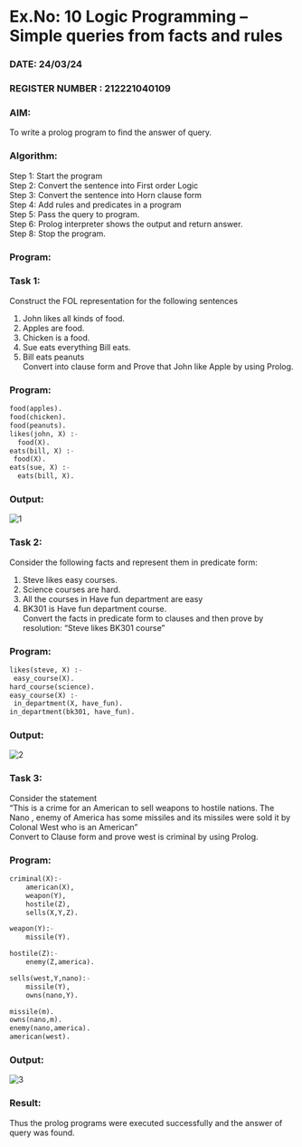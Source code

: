 # Ex.No: 10  Logic Programming –  Simple queries from facts and rules
### DATE: 24/03/24                                                                         
### REGISTER NUMBER : 212221040109
### AIM: 
To write a prolog program to find the answer of query. 
###  Algorithm:
 Step 1: Start the program <br> 
 Step 2: Convert the sentence into First order Logic  <br> 
 Step 3:  Convert the sentence into Horn clause form  <br> 
 Step 4: Add rules and predicates in a program   <br> 
 Step 5:  Pass the query to program. <br> 
 Step 6: Prolog interpreter shows the output and return answer. <br> 
 Step 8:  Stop the program.
### Program:
### Task 1:
Construct the FOL representation for the following sentences <br> 
1.	John likes all kinds of food.  <br> 
2.	Apples are food.  <br> 
3.	Chicken is a food.  <br> 
4.	Sue eats everything Bill eats. <br> 
5.	 Bill eats peanuts  <br> 
   Convert into clause form and Prove that John like Apple by using Prolog. <br> 
### Program:
```py
food(apples).
food(chicken).
food(peanuts).
likes(john, X) :-
  food(X).
eats(bill, X) :-
 food(X).
eats(sue, X) :-
  eats(bill, X).

```

### Output:
![1](https://github.com/nagaraj6618/AI_Lab_2023-24/assets/127173574/4256ffd4-c033-4bad-af75-3f75340e8504)


### Task 2:
Consider the following facts and represent them in predicate form: <br>              
1.	Steve likes easy courses. <br> 
2.	Science courses are hard. <br> 
3. All the courses in Have fun department are easy <br> 
4. BK301 is Have fun department course.<br> 
Convert the facts in predicate form to clauses and then prove by resolution: “Steve likes BK301 course”<br> 

### Program:
```py
likes(steve, X) :-
 easy_course(X).
hard_course(science).
easy_course(X) :-
 in_department(X, have_fun).
in_department(bk301, have_fun).
```

### Output:
![2](https://github.com/nagaraj6618/AI_Lab_2023-24/assets/127173574/786837c1-9441-4239-9579-87b1bb490746)


### Task 3:
Consider the statement <br> 
“This is a crime for an American to sell weapons to hostile nations. The Nano , enemy of America has some missiles and its missiles were sold it by Colonal West who is an American” <br> 
Convert to Clause form and prove west is criminal by using Prolog.<br> 
### Program:
```py
criminal(X):-
    american(X),
    weapon(Y),
    hostile(Z),
    sells(X,Y,Z).

weapon(Y):-
    missile(Y).

hostile(Z):-
    enemy(Z,america).

sells(west,Y,nano):-
    missile(Y),
    owns(nano,Y).

missile(m).
owns(nano,m).
enemy(nano,america).
american(west).

```

### Output:
![3](https://github.com/nagaraj6618/AI_Lab_2023-24/assets/127173574/47d484fe-48f4-4876-8737-14708677c9d9)


### Result:
Thus the prolog programs were executed successfully and the answer of query was found.
